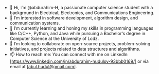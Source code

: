 - 👋 Hi, I’m @abdurahim-H, a passionate computer science student with a background in Electrical, Electronics, and Communications Engineering.
- 👀 I’m interested in software development, algorithm design, and communication systems.
- 🌱 I’m currently learning and honing my skills in programming languages like C/C++, Python, and Java while pursuing a Bachelor's degree in Computer Science at the University of Lodz.
- 💞️ I’m looking to collaborate on open-source projects, problem-solving initiatives, and projects related to data structures and algorithms.
- 📫 How to reach me: You can connect with me on LinkedIn [https://www.linkedin.com/in/abdurahim-hudulov-93bbb0169/] or via email at [abul.hudul@gmail.com].
<!---
abdurahim-H/abdurahim-H is a ✨ special ✨ repository because its `README.md` (this file) appears on your GitHub profile.
You can click the Preview link to take a look at your changes.
--->
